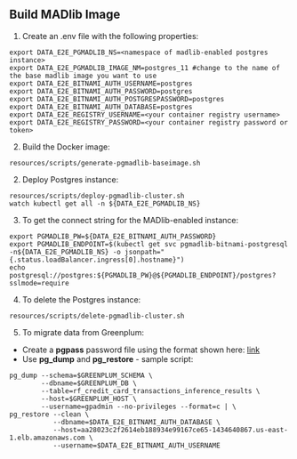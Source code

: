 ## Build MADlib Image

1. Create an .env file with the following properties:
```
export DATA_E2E_PGMADLIB_NS=<namespace of madlib-enabled postgres instance>
export DATA_E2E_PGMADLIB_IMAGE_NM=postgres_11 #change to the name of the base madlib image you want to use
export DATA_E2E_BITNAMI_AUTH_USERNAME=postgres 
export DATA_E2E_BITNAMI_AUTH_PASSWORD=postgres
export DATA_E2E_BITNAMI_AUTH_POSTGRESPASSWORD=postgres
export DATA_E2E_BITNAMI_AUTH_DATABASE=postgres
export DATA_E2E_REGISTRY_USERNAME=<your container registry username>
export DATA_E2E_REGISTRY_PASSWORD=<your container registry password or token>
```

2. Build the Docker image:
```
resources/scripts/generate-pgmadlib-baseimage.sh
```

2. Deploy Postgres instance:
```
resources/scripts/deploy-pgmadlib-cluster.sh
watch kubectl get all -n ${DATA_E2E_PGMADLIB_NS}
```

3. To get the connect string for the MADlib-enabled instance:
```
export PGMADLIB_PW=${DATA_E2E_BITNAMI_AUTH_PASSWORD}
export PGMADLIB_ENDPOINT=$(kubectl get svc pgmadlib-bitnami-postgresql -n${DATA_E2E_PGMADLIB_NS} -o jsonpath="{.status.loadBalancer.ingress[0].hostname}")
echo postgresql://postgres:${PGMADLIB_PW}@${PGMADLIB_ENDPOINT}/postgres?sslmode=require
```

4. To delete the Postgres instance:
```
resources/scripts/delete-pgmadlib-cluster.sh
```

5. To migrate data from Greenplum:
* Create a **pgpass** password file using the format shown here: <a href="https://www.postgresql.org/docs/current/libpq-pgpass.html" target="_blank">link</a>
* Use **pg_dump** and **pg_restore** - sample script:
```
pg_dump --schema=$GREENPLUM_SCHEMA \
        --dbname=$GREENPLUM_DB \
        --table=rf_credit_card_transactions_inference_results \
        --host=$GREENPLUM_HOST \
        --username=gpadmin --no-privileges --format=c | \
pg_restore --clean \
           --dbname=$DATA_E2E_BITNAMI_AUTH_DATABASE \
           --host=aa28023c2f2614eb188934e99167ce65-1434640867.us-east-1.elb.amazonaws.com \
           --username=$DATA_E2E_BITNAMI_AUTH_USERNAME
```